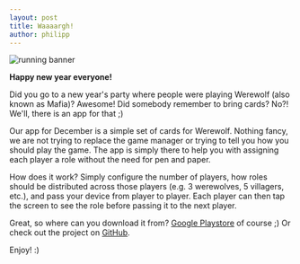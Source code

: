 ```yaml
---
layout: post
title: Waaaargh!
author: philipp
---
```


<img alt="running banner" src="{{ site.baseurl }}/public/imgs/werewolf.png"/>

**Happy new year everyone!**

Did you go to a new year's party where people were playing Werewolf (also known
as Mafia)? Awesome! Did somebody remember to bring cards? No?! We'll, there is
an app for that ;)

Our app for December is a simple set of cards for Werewolf. Nothing fancy, we
are not trying to replace the game manager or trying to tell you how you should
play the game. The app is simply there to help you with assigning each player
a role without the need for pen and paper.

How does it work? Simply configure the number of players, how roles should be
distributed across those players (e.g. 3 werewolves, 5 villagers, etc.), and
pass your device from player to player. Each player can then tap the screen to
see the role before passing it to the next player.

Great, so where can you download it from? [Google
Playstore](https://play.google.com/store/apps/details?id=org.faudroids.werewolf)
of course ;) Or check out the project on
[GitHub](https://github.com/FauDroids/Werewolf).

Enjoy! :)
